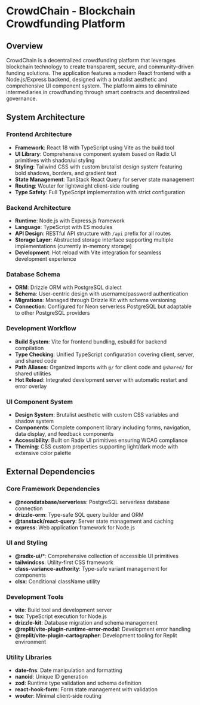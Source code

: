 # CrowdChain - Blockchain Crowdfunding Platform

## Overview

CrowdChain is a decentralized crowdfunding platform that leverages blockchain technology to create transparent, secure, and community-driven funding solutions. The application features a modern React frontend with a Node.js/Express backend, designed with a brutalist aesthetic and comprehensive UI component system. The platform aims to eliminate intermediaries in crowdfunding through smart contracts and decentralized governance.

## System Architecture

### Frontend Architecture
- **Framework**: React 18 with TypeScript using Vite as the build tool
- **UI Library**: Comprehensive component system based on Radix UI primitives with shadcn/ui styling
- **Styling**: Tailwind CSS with custom brutalist design system featuring bold shadows, borders, and gradient text
- **State Management**: TanStack React Query for server state management
- **Routing**: Wouter for lightweight client-side routing
- **Type Safety**: Full TypeScript implementation with strict configuration

### Backend Architecture
- **Runtime**: Node.js with Express.js framework
- **Language**: TypeScript with ES modules
- **API Design**: RESTful API structure with `/api` prefix for all routes
- **Storage Layer**: Abstracted storage interface supporting multiple implementations (currently in-memory storage)
- **Development**: Hot reload with Vite integration for seamless development experience

### Database Schema
- **ORM**: Drizzle ORM with PostgreSQL dialect
- **Schema**: User-centric design with username/password authentication
- **Migrations**: Managed through Drizzle Kit with schema versioning
- **Connection**: Configured for Neon serverless PostgreSQL but adaptable to other PostgreSQL providers

### Development Workflow
- **Build System**: Vite for frontend bundling, esbuild for backend compilation
- **Type Checking**: Unified TypeScript configuration covering client, server, and shared code
- **Path Aliases**: Organized imports with `@/` for client code and `@shared/` for shared utilities
- **Hot Reload**: Integrated development server with automatic restart and error overlay

### UI Component System
- **Design System**: Brutalist aesthetic with custom CSS variables and shadow system
- **Components**: Complete component library including forms, navigation, data display, and feedback components
- **Accessibility**: Built on Radix UI primitives ensuring WCAG compliance
- **Theming**: CSS custom properties supporting light/dark mode with extensive color palette

## External Dependencies

### Core Framework Dependencies
- **@neondatabase/serverless**: PostgreSQL serverless database connection
- **drizzle-orm**: Type-safe SQL query builder and ORM
- **@tanstack/react-query**: Server state management and caching
- **express**: Web application framework for Node.js

### UI and Styling
- **@radix-ui/***: Comprehensive collection of accessible UI primitives
- **tailwindcss**: Utility-first CSS framework
- **class-variance-authority**: Type-safe variant management for components
- **clsx**: Conditional className utility

### Development Tools
- **vite**: Build tool and development server
- **tsx**: TypeScript execution for Node.js
- **drizzle-kit**: Database migration and schema management
- **@replit/vite-plugin-runtime-error-modal**: Development error handling
- **@replit/vite-plugin-cartographer**: Development tooling for Replit environment

### Utility Libraries
- **date-fns**: Date manipulation and formatting
- **nanoid**: Unique ID generation
- **zod**: Runtime type validation and schema definition
- **react-hook-form**: Form state management with validation
- **wouter**: Minimal client-side routing